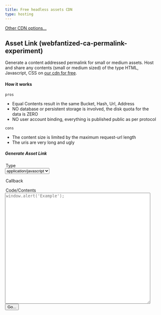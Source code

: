 ```yaml
---
title: Free headless assets CDN
type: hosting
---
```


[Other CDN options...](./)

## Asset Link (webfantized-ca-permalink-experiment)

Generate a content addressed permalink for small or medium assets.
Host and share any contents (small or medium sized) of the type HTML, Javascript, CSS on [our cdn for free](https://cdn.frdl.io).

#### How it works

`pros`
+ Equal Contents result in the same Bucket, Hash, Url, Address
+ NO database or persistent storage is involved, the disk quota for the data is ZERO
+ NO user account binding, everything is published public as per protocol

`cons`
+ The content size is limited by the maximum request-url length
+ The uris are very long and ugly

##### Generate Asset Link
<div class="container">
<form action="https://cdn.frdl.io/_redirect.php" method="POST" target="_blank">
 
 <input type="hidden" name="packageType" value="webfantized-ca-permalink-experiment" /> 
 <input type="hidden" name="packageName" value="*"  /> 
 
 <legend>Type</legend>
 <select name="plugin">
 <option value="js" selected>application/javascript</option>
 <option value="css">text/css</option>
 <option value="html">text/html</option>
 <option value="json">application/json</option>
 <option value="jsonp">application/jsonp</option>
 </select>
 
 <p id="callback">
   <legend>Callback</legend>
  <input type="text" style="display:none;" name="plugin_method" value="callback"  /> 
  </p>
  
 <legend>Code/Contents</legend>
 <textarea name="code" placeholder="window.alert('Example');" style="width:95%;height:364px;"></textarea>

  <input type="submit" value="Go..." /> 
</form>
</div>


